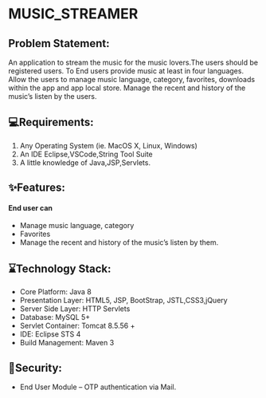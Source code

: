 # MUSIC_STREAMER

## Problem Statement:
   An application to stream the music for the music lovers.The users should be registered users.
   To End users provide music at least in four languages. Allow the users to manage music language, category, favorites, downloads within the app and app local        store. Manage the recent and history of the music’s listen by the users.
## 💻Requirements:
1. Any Operating System (ie. MacOS X, Linux, Windows)
2. An IDE Eclipse,VSCode,String Tool Suite
3. A little knowledge of Java,JSP,Servlets.
## ✨Features:
#### End user can
- Manage music language, category
- Favorites
- Manage the recent and history of the music’s listen by them.
## ⌛Technology Stack:
- Core Platform: Java 8
- Presentation Layer: HTML5, JSP, BootStrap, JSTL,CSS3,jQuery
- Server Side Layer: HTTP Servlets
- Database: MySQL 5+
- Servlet Container: Tomcat 8.5.56 +
- IDE: Eclipse STS 4
- Build Management: Maven 3
## 🔐Security:
- End User Module – OTP authentication via Mail.

